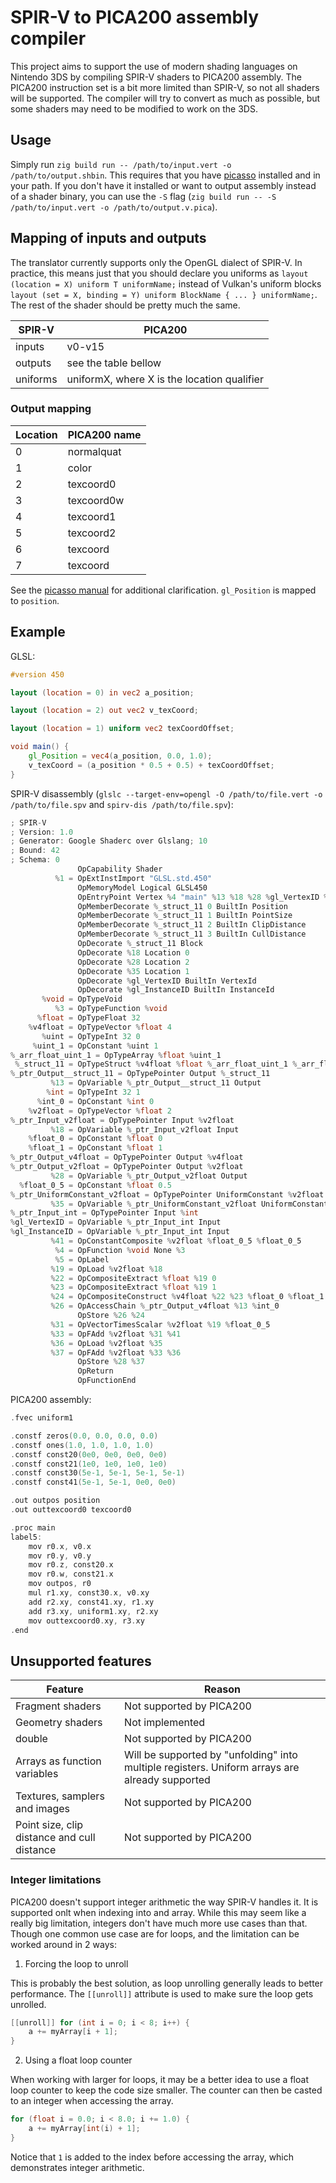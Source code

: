 # SPIR-V to PICA200 assembly compiler

This project aims to support the use of modern shading languages on Nintendo 3DS by compiling SPIR-V shaders to PICA200 assembly. The PICA200 instruction set is a bit more limited than SPIR-V, so not all shaders will be supported. The compiler will try to convert as much as possible, but some shaders may need to be modified to work on the 3DS.

## Usage

Simply run `zig build run -- /path/to/input.vert -o /path/to/output.shbin`. This requires that you have [picasso](https://github.com/devkitPro/picasso/tree/master) installed and in your path. If you don't have it installed or want to output assembly instead of a shader binary, you can use the `-S` flag (`zig build run -- -S /path/to/input.vert -o /path/to/output.v.pica`).

## Mapping of inputs and outputs

The translator currently supports only the OpenGL dialect of SPIR-V. In practice, this means just that you should declare you uniforms as `layout (location = X) uniform T uniformName;` instead of Vulkan's uniform blocks `layout (set = X, binding = Y) uniform BlockName { ... } uniformName;`. The rest of the shader should be pretty much the same.

| SPIR-V | PICA200 |
|--------|---------|
| inputs | v0-v15 |
| outputs | see the table bellow |
| uniforms | uniformX, where X is the location qualifier |

### Output mapping

| Location | PICA200 name |
|----------|--------------|
| 0 | normalquat |
| 1 | color |
| 2 | texcoord0 |
| 3 | texcoord0w |
| 4 | texcoord1 |
| 5 | texcoord2 |
| 6 | texcoord |
| 7 | texcoord |

See the [picasso manual](https://github.com/devkitPro/picasso/blob/master/Manual.md) for additional clarification. `gl_Position` is mapped to `position`.

## Example

GLSL:
```glsl
#version 450

layout (location = 0) in vec2 a_position;

layout (location = 2) out vec2 v_texCoord;

layout (location = 1) uniform vec2 texCoordOffset;

void main() {
    gl_Position = vec4(a_position, 0.0, 1.0);
    v_texCoord = (a_position * 0.5 + 0.5) + texCoordOffset;
}
```

SPIR-V disassembly (`glslc --target-env=opengl -O /path/to/file.vert -o /path/to/file.spv` and `spirv-dis /path/to/file.spv`):
```c
; SPIR-V
; Version: 1.0
; Generator: Google Shaderc over Glslang; 10
; Bound: 42
; Schema: 0
               OpCapability Shader
          %1 = OpExtInstImport "GLSL.std.450"
               OpMemoryModel Logical GLSL450
               OpEntryPoint Vertex %4 "main" %13 %18 %28 %gl_VertexID %gl_InstanceID
               OpMemberDecorate %_struct_11 0 BuiltIn Position
               OpMemberDecorate %_struct_11 1 BuiltIn PointSize
               OpMemberDecorate %_struct_11 2 BuiltIn ClipDistance
               OpMemberDecorate %_struct_11 3 BuiltIn CullDistance
               OpDecorate %_struct_11 Block
               OpDecorate %18 Location 0
               OpDecorate %28 Location 2
               OpDecorate %35 Location 1
               OpDecorate %gl_VertexID BuiltIn VertexId
               OpDecorate %gl_InstanceID BuiltIn InstanceId
       %void = OpTypeVoid
          %3 = OpTypeFunction %void
      %float = OpTypeFloat 32
    %v4float = OpTypeVector %float 4
       %uint = OpTypeInt 32 0
     %uint_1 = OpConstant %uint 1
%_arr_float_uint_1 = OpTypeArray %float %uint_1
 %_struct_11 = OpTypeStruct %v4float %float %_arr_float_uint_1 %_arr_float_uint_1
%_ptr_Output__struct_11 = OpTypePointer Output %_struct_11
         %13 = OpVariable %_ptr_Output__struct_11 Output
        %int = OpTypeInt 32 1
      %int_0 = OpConstant %int 0
    %v2float = OpTypeVector %float 2
%_ptr_Input_v2float = OpTypePointer Input %v2float
         %18 = OpVariable %_ptr_Input_v2float Input
    %float_0 = OpConstant %float 0
    %float_1 = OpConstant %float 1
%_ptr_Output_v4float = OpTypePointer Output %v4float
%_ptr_Output_v2float = OpTypePointer Output %v2float
         %28 = OpVariable %_ptr_Output_v2float Output
  %float_0_5 = OpConstant %float 0.5
%_ptr_UniformConstant_v2float = OpTypePointer UniformConstant %v2float
         %35 = OpVariable %_ptr_UniformConstant_v2float UniformConstant
%_ptr_Input_int = OpTypePointer Input %int
%gl_VertexID = OpVariable %_ptr_Input_int Input
%gl_InstanceID = OpVariable %_ptr_Input_int Input
         %41 = OpConstantComposite %v2float %float_0_5 %float_0_5
          %4 = OpFunction %void None %3
          %5 = OpLabel
         %19 = OpLoad %v2float %18
         %22 = OpCompositeExtract %float %19 0
         %23 = OpCompositeExtract %float %19 1
         %24 = OpCompositeConstruct %v4float %22 %23 %float_0 %float_1
         %26 = OpAccessChain %_ptr_Output_v4float %13 %int_0
               OpStore %26 %24
         %31 = OpVectorTimesScalar %v2float %19 %float_0_5
         %33 = OpFAdd %v2float %31 %41
         %36 = OpLoad %v2float %35
         %37 = OpFAdd %v2float %33 %36
               OpStore %28 %37
               OpReturn
               OpFunctionEnd
```

PICA200 assembly:
```c
.fvec uniform1

.constf zeros(0.0, 0.0, 0.0, 0.0)
.constf ones(1.0, 1.0, 1.0, 1.0)
.constf const20(0e0, 0e0, 0e0, 0e0)
.constf const21(1e0, 1e0, 1e0, 1e0)
.constf const30(5e-1, 5e-1, 5e-1, 5e-1)
.constf const41(5e-1, 5e-1, 0e0, 0e0)

.out outpos position
.out outtexcoord0 texcoord0

.proc main
label5:
    mov r0.x, v0.x
    mov r0.y, v0.y
    mov r0.z, const20.x
    mov r0.w, const21.x
    mov outpos, r0
    mul r1.xy, const30.x, v0.xy
    add r2.xy, const41.xy, r1.xy
    add r3.xy, uniform1.xy, r2.xy
    mov outtexcoord0.xy, r3.xy
.end
```

## Unsupported features

| Feature | Reason |
|---------|--------|
| Fragment shaders | Not supported by PICA200 |
| Geometry shaders | Not implemented |
| double | Not supported by PICA200 |
| Arrays as function variables | Will be supported by "unfolding" into multiple registers. Uniform arrays are already supported |
| Textures, samplers and images | Not supported by PICA200 |
| Point size, clip distance and cull distance | Not supported by PICA200 |

### Integer limitations

PICA200 doesn't support integer arithmetic the way SPIR-V handles it. It is supported onlt when indexing into and array. While this may seem like a really big limitation, integers don't have much more use cases than that. Though one common use case are for loops, and the limitation can be worked around in 2 ways:

1. Forcing the loop to unroll

This is probably the best solution, as loop unrolling generally leads to better performance. The `[[unroll]]` attribute is used to make sure the loop gets unrolled.

```glsl
[[unroll]] for (int i = 0; i < 8; i++) {
    a += myArray[i + 1];
}
```

2. Using a float loop counter

When working with larger for loops, it may be a better idea to use a float loop counter to keep the code size smaller. The counter can then be casted to an integer when accessing the array.

```glsl
for (float i = 0.0; i < 8.0; i += 1.0) {
    a += myArray[int(i) + 1];
}
```

Notice that `1` is added to the index before accessing the array, which demonstrates integer arithmetic.
